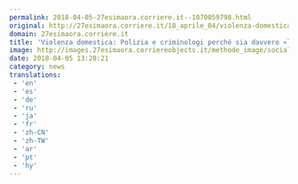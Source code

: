 ```yaml
---
permalink: 2018-04-05-27esimaora.corriere.it--1070059798.html
original: http://27esimaora.corriere.it/18_aprile_04/violenza-domestica-polizia-criminologi-perche-sia-davvero-l-ultima-volta-7b895b84-3844-11e8-8e5f-085098492e12.shtml
domain: 27esimaora.corriere.it
title: 'Violenza domestica: Polizia e criminologi perché sia davvero «l’ultima volta»'
image: http://images.27esimaora.corriereobjects.it/methode_image/socialshare/2018/04/04/754015f8-384c-11e8-8e5f-085098492e12.jpg
date: 2018-04-05 13:28:21
category: news
translations: 
 - 'en'
 - 'es'
 - 'de'
 - 'ru'
 - 'ja'
 - 'fr'
 - 'zh-CN'
 - 'zh-TW'
 - 'ar'
 - 'pt'
 - 'hy'
---
```



